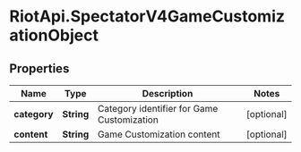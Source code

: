# RiotApi.SpectatorV4GameCustomizationObject

## Properties
Name | Type | Description | Notes
------------ | ------------- | ------------- | -------------
**category** | **String** | Category identifier for Game Customization | [optional] 
**content** | **String** | Game Customization content | [optional] 


